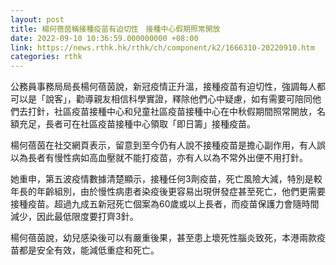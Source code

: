 ```yaml
---
layout: post
title: 楊何蓓茵稱接種疫苗有迫切性　接種中心假期照常開放
date: 2022-09-10 10:36:59.000000000 +08:00
link: https://news.rthk.hk/rthk/ch/component/k2/1666310-20220910.htm
categories: rthk
---
```


公務員事務局局長楊何蓓茵說，新冠疫情正升溫，接種疫苗有迫切性，強調每人都可以是「說客」，勸導親友相信科學實證，釋除他們心中疑慮，如有需要可陪同他們去打針，社區疫苗接種中心和兒童社區疫苗接種中心在中秋假期間照常開放，名額充足，長者可在社區疫苗接種中心領取「即日籌」接種疫苗。

楊何蓓茵在社交網頁表示，留意到至今仍有人說不接種疫苗是擔心副作用，有人誤以為長者有慢性病如高血壓就不能打疫苗，亦有人以為不常外出便不用打針。

她重申，第五波疫情數據清楚顯示，接種任何3劑疫苗，死亡風險大減，特別是較年長的年齡組別，由於慢性病患者染疫後更容易出現併發症甚至死亡，他們更需要接種疫苗。超過九成五新冠死亡個案為60歲或以上長者，而疫苗保護力會隨時間減少，因此最低限度要打齊3針。

楊何蓓茵說，幼兒感染後可以有嚴重後果，甚至患上壞死性腦炎致死，本港兩款疫苗都是安全有效，能減低重症和死亡。
